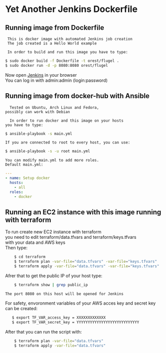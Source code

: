 Yet Another Jenkins Dockerfile
=============================
Running image from Dockerfile
---------------------------

     This is docker image with automated Jenkins job creation  
     The job created is a Hello World example
   
     In order to build and run this image you have to type:

```bash
$ sudo docker build -f Dockerfile -t orest/flugel .
$ sudo docker run -d -p 8080:8080 orest/flugel
```

   Now open [Jenkins](https://localhost:8080) in your browser  
   You can log in with admin:admin (login:password)

Running image from docker-hub with Ansible
------------------------------------------

      Tested on Ubuntu, Arch Linux and Fedora,   
    possibly can work with Debian

      In order to run docker and this image on your hosts  
    you have to type:

```bash
$ ansible-playbook -s main.yml
```

    If you are connected to root to every host, you can use:

```bash
$ ansible-playbook -s -u root main.yml
```
    You can modify main.yml to add more roles.  
    Default main.yml:
```yaml
---
- name: Setup docker
  hosts: 
    - all
  roles:
    - docker
```
Running an EC2 instance with this image running with terraform
--------------------------------------------------------------

   To run create new EC2 instance with terraform  
   you need to edit terraform/data.tfvars and terraform/keys.tfvars   
   with your data and AWS keys  
   Then type:
```bash
    $ cd terraform
    $ terraform plan -var-file="data.tfvars" -var-file="keys.tfvars"
    $ terraform apply -var-file="data.tfvars" -var-file="keys.tfvars"
```
   Afrer that to get the public IP of your host type:
```bash
    $ terraform show | grep public_ip
```
    The port 8080 on this host will be opened for Jenkins

For safety, envoronment variables of your AWS acces key and secret key can be created:
```bash
   $ export TF_VAR_access_key = XXXXXXXXXXXXX
   $ export TF_VAR_secret_key = YYYYYYYYYYYYYYYYYYYYYYYYYYYY
```
After that you can run the script with:  
```bash
    $ terraform plan -var-file="data.tfvars"
    $ terraform apply -var-file="data.tfvars"
```